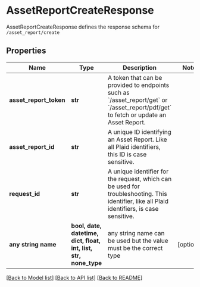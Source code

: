 # AssetReportCreateResponse

AssetReportCreateResponse defines the response schema for `/asset_report/create`

## Properties
Name | Type | Description | Notes
------------ | ------------- | ------------- | -------------
**asset_report_token** | **str** | A token that can be provided to endpoints such as &#x60;/asset_report/get&#x60; or &#x60;/asset_report/pdf/get&#x60; to fetch or update an Asset Report. | 
**asset_report_id** | **str** | A unique ID identifying an Asset Report. Like all Plaid identifiers, this ID is case sensitive. | 
**request_id** | **str** | A unique identifier for the request, which can be used for troubleshooting. This identifier, like all Plaid identifiers, is case sensitive. | 
**any string name** | **bool, date, datetime, dict, float, int, list, str, none_type** | any string name can be used but the value must be the correct type | [optional]

[[Back to Model list]](../README.md#documentation-for-models) [[Back to API list]](../README.md#documentation-for-api-endpoints) [[Back to README]](../README.md)


